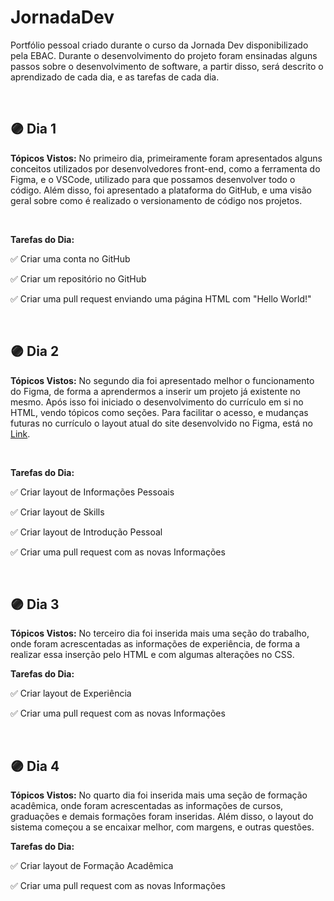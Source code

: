 # JornadaDev
Portfólio pessoal criado durante o curso da Jornada Dev disponibilizado pela EBAC. Durante o desenvolvimento do projeto foram ensinadas alguns passos sobre o desenvolvimento de software, a partir disso, será descrito o aprendizado de cada dia, e as tarefas de cada dia.

<br>

## 🟣 **Dia 1**

**Tópicos Vistos:**
No primeiro dia, primeiramente foram apresentados alguns conceitos utilizados por desenvolvedores front-end, como a ferramenta do Figma, e o VSCode, utilizado para que possamos desenvolver todo o código. Além disso, foi apresentado a plataforma do GitHub, e uma visão geral sobre como é realizado o versionamento de código nos projetos.

<br>

**Tarefas do Dia:**

✅ Criar uma conta no GitHub

✅ Criar um repositório no GitHub

✅ Criar uma pull request enviando uma página HTML com "Hello World!"

<br>

## 🟣 **Dia 2**

**Tópicos Vistos:**
No segundo dia foi apresentado melhor o funcionamento do Figma, de forma a aprendermos a inserir um projeto já existente no mesmo. Após isso foi iniciado o desenvolvimento do currículo em si no HTML, vendo tópicos como seções. Para facilitar o acesso, e mudanças futuras no currículo o layout atual do site desenvolvido no Figma, está no [Link](https://www.figma.com/file/pV7AKCEn9wiLnfUsTfXH3Q/JornadaDev?node-id=0%3A1).

<br>

**Tarefas do Dia:**

✅ Criar layout de Informações Pessoais

✅ Criar layout de Skills

✅ Criar layout de Introdução Pessoal

✅ Criar uma pull request com as novas Informações

<br>

## 🟣 **Dia 3**

**Tópicos Vistos:**
No terceiro dia foi inserida mais uma seção do trabalho, onde foram acrescentadas as informações de experiência, de forma a realizar essa inserção pelo HTML e com algumas alterações no CSS.

**Tarefas do Dia:**

✅ Criar layout de Experiência

✅ Criar uma pull request com as novas Informações

<br>

## 🟣 **Dia 4**

**Tópicos Vistos:**
No quarto dia foi inserida mais uma seção de formação acadêmica, onde foram acrescentadas as informações de cursos, graduações e demais formações foram inseridas. Além disso, o layout do sistema começou a se encaixar melhor, com margens, e outras questões.

**Tarefas do Dia:**

✅ Criar layout de Formação Acadêmica

✅ Criar uma pull request com as novas Informações